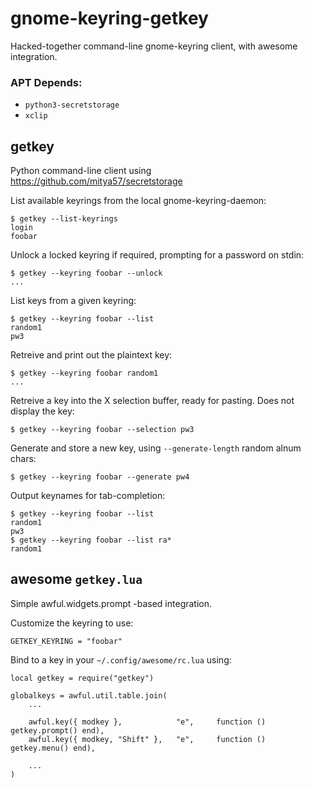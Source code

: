 # gnome-keyring-getkey

Hacked-together command-line gnome-keyring client, with awesome integration.

### APT Depends:

* `python3-secretstorage`
* `xclip`

## getkey
Python command-line client using https://github.com/mitya57/secretstorage

List available keyrings from the local gnome-keyring-daemon:

    $ getkey --list-keyrings
    login
    foobar

Unlock a locked keyring if required, prompting for a password on stdin:

    $ getkey --keyring foobar --unlock
    ...

List keys from a given keyring:

    $ getkey --keyring foobar --list
    random1
    pw3

Retreive and print out the plaintext key:

    $ getkey --keyring foobar random1
    ...

Retreive a key into the X selection buffer, ready for pasting. Does not display the key:

    $ getkey --keyring foobar --selection pw3

Generate and store a new key, using `--generate-length` random alnum chars:

    $ getkey --keyring foobar --generate pw4

Output keynames for tab-completion:

    $ getkey --keyring foobar --list
    random1
    pw3
    $ getkey --keyring foobar --list ra*
    random1

## awesome `getkey.lua`
Simple awful.widgets.prompt -based integration.

Customize the keyring to use:

    GETKEY_KEYRING = "foobar"

Bind to a key in your `~/.config/awesome/rc.lua` using:

    local getkey = require("getkey")

    globalkeys = awful.util.table.join(
        ...

        awful.key({ modkey },            "e",     function () getkey.prompt() end),
        awful.key({ modkey, "Shift" },   "e",     function () getkey.menu() end),

        ...
    )
